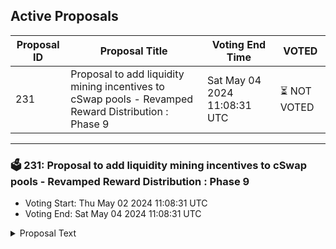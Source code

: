 ## Active Proposals

| Proposal ID | Proposal Title | Voting End Time | VOTED |
|-------------|----------------|-----------------|-------|
| 231 | Proposal to add liquidity mining incentives to cSwap pools - Revamped Reward Distribution : Phase 9 | Sat May 04 2024 11:08:31 UTC | ⏳ NOT VOTED |

---

### 🗳 231: Proposal to add liquidity mining incentives to cSwap pools - Revamped Reward Distribution : Phase 9
- Voting Start: Thu May 02 2024 11:08:31 UTC
- Voting End: Sat May 04 2024 11:08:31 UTC

<details>
<summary>Proposal Text</summary>
 
Add the liquidity incentives for revamped reward distribution phase-9 on cSwap DEX by allocating 61,190 CMDX for 14 days
[forum](https://forum.comdex.one/t/52-cswap-liquidity-mining-incentives-revamped-reward-distribution-phase-9/1065)
</details>
